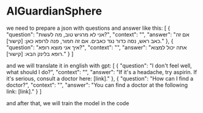 # AIGuardianSphere


we need to prepare a json with questions and answer like this: 
[
    {
        "question": "אני לא מרגיש טוב, מה לעשות?",
        "context": "",
        "answer": "אם זה כאב ראש, נסה כדור נגד כאבים. אם זה חמור, פנה לרופא כאן: [קישור]."
    },
    {
        "question": "איך אני מוצא רופא?",
        "context": "",
        "answer": "אתה יכול למצוא רופא בלינק הבא: [קישור]."
    }
]



and we will translate it in english with gpt:
[
    {
        "question": "I don't feel well, what should I do?",
        "context": "",
        "answer": "If it's a headache, try aspirin. If it's serious, consult a doctor here: [link]."
    },
    {
        "question": "How can I find a doctor?",
        "context": "",
        "answer": "You can find a doctor at the following link: [link]."
    }
]




and after that, we will train the model in the code
